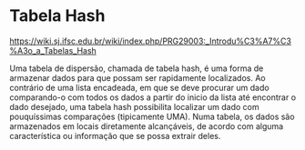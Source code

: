 # Tabela Hash

https://wiki.sj.ifsc.edu.br/wiki/index.php/PRG29003:_Introdu%C3%A7%C3%A3o_a_Tabelas_Hash

Uma tabela de dispersão, chamada de tabela hash, é uma forma de armazenar dados para que possam ser rapidamente localizados. Ao contrário de uma lista encadeada, em que se deve procurar um dado comparando-o com todos os dados a partir do inicio da lista até encontrar o dado desejado, uma tabela hash possibilita localizar um dado com pouquíssimas comparações (tipicamente UMA). Numa tabela, os dados são armazenados em locais diretamente alcançáveis, de acordo com alguma característica ou informação que se possa extrair deles.

